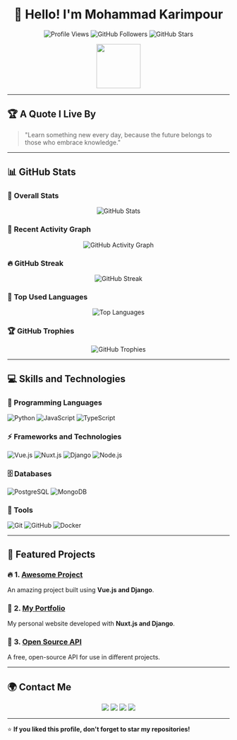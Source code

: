 <h1 align="center">👋 Hello! I'm Mohammad Karimpour</h1>

<p align="center">
  <img src="https://komarev.com/ghpvc/?username=mohammad-karimpour&color=yellow" alt="Profile Views" />
  <img src="https://img.shields.io/github/followers/mohammad-karimpour?label=Followers&style=social" alt="GitHub Followers">
  <img src="https://img.shields.io/github/stars/mohammad-karimpour?label=Stars&style=social" alt="GitHub Stars">
</p>

<p align="center">
  <img src="https://media.giphy.com/media/hvRJCLFzcasrR4ia7z/giphy.gif" width="100">
</p>

---

## 🏆 **A Quote I Live By**
> "Learn something new every day, because the future belongs to those who embrace knowledge."

---

## 📊 **GitHub Stats**
### 🚀 **Overall Stats**
<p align="center">
  <img src="https://github-readme-stats.vercel.app/api?username=mohammad-karimpour&show_icons=true&count_private=true&theme=radical" alt="GitHub Stats" />
</p>

### 📌 **Recent Activity Graph**
<p align="center">
  <img src="https://github-readme-activity-graph.vercel.app/graph?username=mohammad-karimpour&theme=react" alt="GitHub Activity Graph" />
</p>

### 🔥 **GitHub Streak**
<p align="center">
  <img src="https://github-readme-streak-stats.herokuapp.com/?user=mohammad-karimpour&theme=dracula" alt="GitHub Streak" />
</p>

### 🎨 **Top Used Languages**
<p align="center">
  <img src="https://github-readme-stats.vercel.app/api/top-langs/?username=mohammad-karimpour&layout=compact&theme=tokyonight" alt="Top Languages" />
</p>

### 🏆 **GitHub Trophies**
<p align="center">
  <img src="https://github-profile-trophy.vercel.app/?username=mohammad-karimpour&theme=onedark" alt="GitHub Trophies" />
</p>

---

## 💻 **Skills and Technologies**
### 📌 Programming Languages  
![Python](https://img.shields.io/badge/Python-3776AB?style=for-the-badge&logo=python&logoColor=white)
![JavaScript](https://img.shields.io/badge/JavaScript-F7DF1E?style=for-the-badge&logo=javascript&logoColor=black)
![TypeScript](https://img.shields.io/badge/TypeScript-007ACC?style=for-the-badge&logo=typescript&logoColor=white)

### ⚡ Frameworks and Technologies  
![Vue.js](https://img.shields.io/badge/Vue.js-4FC08D?style=for-the-badge&logo=vue.js&logoColor=white)
![Nuxt.js](https://img.shields.io/badge/Nuxt.js-00C58E?style=for-the-badge&logo=nuxt.js&logoColor=white)
![Django](https://img.shields.io/badge/Django-092E20?style=for-the-badge&logo=django&logoColor=white)
![Node.js](https://img.shields.io/badge/Node.js-339933?style=for-the-badge&logo=node.js&logoColor=white)

### 🗄️ Databases  
![PostgreSQL](https://img.shields.io/badge/PostgreSQL-336791?style=for-the-badge&logo=postgresql&logoColor=white)
![MongoDB](https://img.shields.io/badge/MongoDB-47A248?style=for-the-badge&logo=mongodb&logoColor=white)

### 🔧 Tools  
![Git](https://img.shields.io/badge/Git-F05032?style=for-the-badge&logo=git&logoColor=white)
![GitHub](https://img.shields.io/badge/GitHub-181717?style=for-the-badge&logo=github&logoColor=white)
![Docker](https://img.shields.io/badge/Docker-2496ED?style=for-the-badge&logo=docker&logoColor=white)

---

## 🚀 **Featured Projects**
### 🔥 **1. [Awesome Project](https://github.com/mohammad-karimpour/awesome-project)**
An amazing project built using **Vue.js and Django**.

### 🚀 **2. [My Portfolio](https://github.com/mohammad-karimpour/portfolio)**
My personal website developed with **Nuxt.js and Django**.

### 🎯 **3. [Open Source API](https://github.com/mohammad-karimpour/open-api)**
A free, open-source API for use in different projects.

---

## 🌍 **Contact Me**
<p align="center">
  <a href="mailto:mohammad@example.com"><img src="https://img.shields.io/badge/Email-mohammad@example.com-red?style=for-the-badge&logo=gmail&logoColor=white"></a>
  <a href="https://www.linkedin.com/in/mohammad-karimpour/"><img src="https://img.shields.io/badge/LinkedIn-Mohammad%20Karimpour-blue?style=for-the-badge&logo=linkedin&logoColor=white"></a>
  <a href="https://twitter.com/mohammad_karimpour"><img src="https://img.shields.io/badge/Twitter-@mohammad_karimpour-blue?style=for-the-badge&logo=twitter&logoColor=white"></a>
  <a href="https://mohammad-karimpour.com"><img src="https://img.shields.io/badge/Website-mohammad--karimpour.com-green?style=for-the-badge&logo=google-chrome&logoColor=white"></a>
</p>

---

⭐ **If you liked this profile, don't forget to star my repositories!**